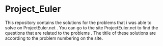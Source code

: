 # Project_Euler
This repository contains the solutions for the problems that i was able to solve on ProjectEuler.net .
You can go to the site ProjectEuler.net to find the questions that are related to the problems . The titile of these solutions are according to the problem numbering on the site.
